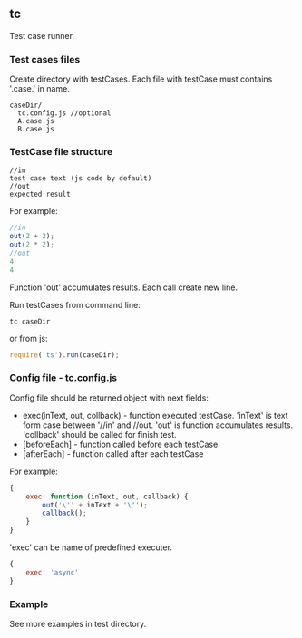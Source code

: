## tc
Test case runner.

### Test cases files
Create directory with testCases. Each file with testCase must contains '.case.' in name. 
```
caseDir/
  tc.config.js //optional
  A.case.js
  B.case.js
```

### TestCase file structure
```
//in
test case text (js code by default)
//out
expected result
```

For example:
```javascript
//in
out(2 + 2);
out(2 * 2);
//out
4
4
```
Function 'out' accumulates results. Each call create new line.

Run testCases from command line:
```
tc caseDir
```
or from js:
```javascript
require('ts').run(caseDir);
```

### Config file - tc.config.js
Config file should be returned object with next fields:
  * exec(inText, out, collback) - function executed testCase. 'inText' is text form case between '//in' and //out. 'out' is function accumulates results. 'collback' should be called for finish test.
  * [beforeEach] - function called before each testCase
  * [afterEach] - function called after each testCase

For example:
```javascript
{
    exec: function (inText, out, callback) {
        out('\'' + inText + '\'');
        callback();
    }
}
```
'exec' can be name of predefined executer. 
```javascript
{
    exec: 'async'
}
```

### Example
See more examples in test directory.